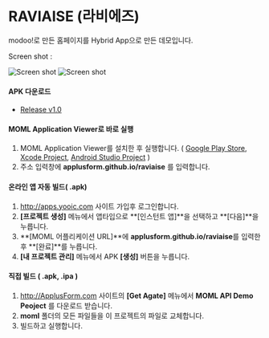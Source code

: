# RAVIAISE (라비에즈)
modoo!로 만든 홈페이지를 Hybrid App으로 만든 데모입니다.

Screen shot :

![Screen shot](http://applusform.github.io/raviaise/screenshot1.png)
![Screen shot](http://applusform.github.io/raviaise/screenshot2.png)

#### APK 다운로드
* [Release v1.0](https://github.com/applusform/raviaise/releases/download/v1.0/io.github.applusform.raviaise.apk)

#### MOML Application Viewer로 바로 실행
1. MOML Application Viewer를 설치한 후 실행합니다. ( [Google Play Store](https://play.google.com/store/apps/details?id=org.mospi.momlappviewer), [Xcode Project](https://github.com/applusform/MOMLAppViewer_iOS), [Android Studio Project](https://github.com/applusform/MOMLAppViewer_Android_Studio) )
2. 주소 입력창에 **applusform.github.io/raviaise** 를 입력합니다.

#### 온라인 앱 자동 빌드( .apk)
1. http://apps.yooic.com 사이트 가입후 로그인합니다.
2. **[프로젝트 생성]** 메뉴에서 앱타입으로 **[인스턴트 앱]**을 선택하고 **[다음]**을 누릅니다.
3. **[MOML 어플리케이션 URL]**에 **applusform.github.io/raviaise**를 입력한 후 **[완료]**를 누릅니다.
4. **[내 프로젝트 관리]** 메뉴에서 APK **[생성]** 버튼을 누릅니다.

#### 직접 빌드 ( .apk, .ipa )
1. http://ApplusForm.com 사이트의 **[Get Agate]** 메뉴에서 **MOML API Demo Peoject** 를 다운로드 받습니다.
2. **moml** 폴더의 모든 파일들을 이 프로젝트의 파일로 교체합니다.
3. 빌드하고 실행합니다.

